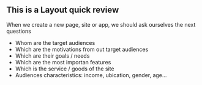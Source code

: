 ## This is a Layout quick review

When we create a new page, site or app, we should ask ourselves the next questions

<ul>
    <li> Whom are the target audiences</li>
    <li> Which are the motivations from out target audiences</li>
    <li> Which are their goals / needs</li>
    <li> Which are the most importan features</li>
    <li> Which is the service / goods of the site</li>
    <li> Audiences characteristics: income, ubication, gender, age... </li>
</ul>